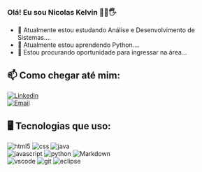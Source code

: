 ### Olá! Eu sou Nicolas Kelvin 👨‍💻🖐️

- 🔭 Atualmente estou estudando Análise e Desenvolvimento de Sistemas....
- 🌱 Atualmente estou aprendendo Python....
- 🤔 Estou procurando oportunidade para ingressar na área...

## 📫 Como chegar até mim:

[![Linkedin](https://img.shields.io/badge/LinkedIn-0077B5?style=for-the-badge&logo=linkedin&logoColor=white)](https://www.linkedin.com/in/nicolas-kelvin98/)<br>
[![Email](https://img.shields.io/badge/Gmail-D14836?style=for-the-badge&logo=gmail&logoColor=white)](mailto:contatonicolaskelvinsilva@gmail.com)

## 🖥 Tecnologias que uso:

<div style="display: inline_block">
   <img alt="html5" src="https://img.shields.io/badge/HTML5-E34F26?style=for-the-badge&logo=html5&logoColor=white">
   <img alt="css" src="https://img.shields.io/badge/CSS3-1572B6?style=for-the-badge&logo=css3&logoColor=white">
   <img alt="java" src="https://img.shields.io/badge/Java-ED8B00?style=for-the-badge&logo=openjdk&logoColor=white"><br>
   <img alt="javascript" src="https://img.shields.io/badge/JavaScript-F7DF1E?style=for-the-badge&logo=javascript&logoColor=black">
   <img alt="python" src="https://img.shields.io/badge/Python-3776AB?style=for-the-badge&logo=python&logoColor=white">
   <img alt="Markdown" src="https://img.shields.io/badge/Markdown-000000?style=for-the-badge&logo=markdown&logoColor=white"><br>
   <img alt="vscode" src="https://img.shields.io/badge/Visual_Studio_Code-0078D4?style=for-the-badge&logo=visual%20studio%20code&logoColor=white">
   <img alt="git" src="https://img.shields.io/badge/GIT-E44C30?style=for-the-badge&logo=git&logoColor=white">
   <img alt="eclipse" src="https://img.shields.io/badge/Eclipse-2C2255?style=for-the-badge&logo=eclipse&logoColor=white">
</div>
